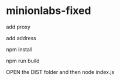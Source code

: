 # minionlabs-fixed

add proxy

add address

npm install

npm run build

OPEN the DIST folder and then node index.js
